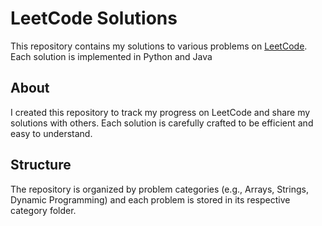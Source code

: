 # LeetCode Solutions

This repository contains my solutions to various problems on [LeetCode](https://leetcode.com/). Each solution is implemented in Python and Java


## About

I created this repository to track my progress on LeetCode and share my solutions with others. Each solution is carefully crafted to be efficient and easy to understand.

## Structure

The repository is organized by problem categories (e.g., Arrays, Strings, Dynamic Programming) and each problem is stored in its respective category folder.

